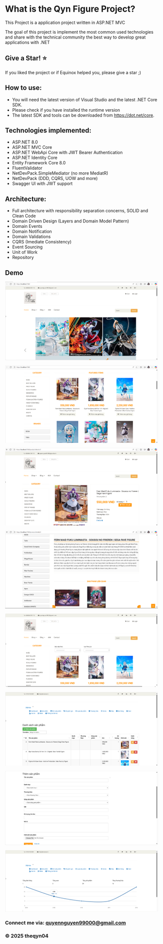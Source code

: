 # What is the Qyn Figure Project?

This Project is a application project written in ASP.NET MVC

The goal of this project is implement the most common used technologies and share with the technical community the best way to develop great applications with .NET

## Give a Star! ⭐

If you liked the project or if Equinox helped you, please give a star ;)

## How to use:

* You will need the latest version of Visual Studio and the latest .NET Core SDK.
* Please check if you have installed the runtime version
* The latest SDK and tools can be downloaded from <https://dot.net/core>.

## Technologies implemented:

* ASP.NET 8.0
* ASP.NET MVC Core
* ASP.NET WebApi Core with JWT Bearer Authentication
* ASP.NET Identity Core
* Entity Framework Core 8.0
* FluentValidator
* NetDevPack.SimpleMediator (no more MediatR)
* NetDevPack (DDD, CQRS, UOW and more)
* Swagger UI with JWT support

## Architecture:

* Full architecture with responsibility separation concerns, SOLID and Clean Code
* Domain Driven Design (Layers and Domain Model Pattern)
* Domain Events
* Domain Notification
* Domain Validations
* CQRS (Imediate Consistency)
* Event Sourcing
* Unit of Work
* Repository

## Demo

![Ảnh local](https://github.com/theqyn04/qyn-figure/blob/master/qyn-figure/wwwroot/img/demo_img/demo1.png)

![Ảnh local](https://github.com/theqyn04/qyn-figure/blob/master/qyn-figure/wwwroot/img/demo_img/demo2.png)

![Ảnh local](https://github.com/theqyn04/qyn-figure/blob/master/qyn-figure/wwwroot/img/demo_img/demo3.png)

![Ảnh local](https://github.com/theqyn04/qyn-figure/blob/master/qyn-figure/wwwroot/img/demo_img/demo4.png)

![Ảnh local](https://github.com/theqyn04/qyn-figure/blob/master/qyn-figure/wwwroot/img/demo_img/demo5.png)

![Ảnh local](https://github.com/theqyn04/qyn-figure/blob/master/qyn-figure/wwwroot/img/demo_img/demo6.png)

![Ảnh local](https://github.com/theqyn04/qyn-figure/blob/master/qyn-figure/wwwroot/img/demo_img/demo7.png)

![Ảnh local](https://github.com/theqyn04/qyn-figure/blob/master/qyn-figure/wwwroot/img/demo_img/demo8.png)

### Connect me via: quyennguyen99000@gmail.com

### © 2025 theqyn04

